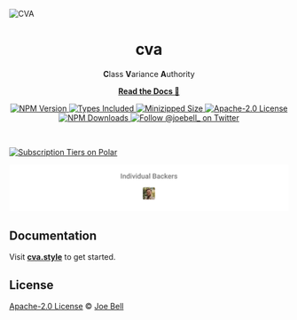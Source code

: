 ![CVA](/docs/latest/public/assets/img/wallpaper-hd.jpg)

<h1 align="center">cva</h1>

<p align="center">
  <strong>C</strong>lass <strong>V</strong>ariance <strong>A</strong>uthority
</p>

<p align="center">
  <a href="https://cva.style"><strong>Read the Docs 📖</strong></a>
</p>

<p align="center">
  <a href="https://www.npmjs.com/package/class-variance-authority">
    <img alt="NPM Version" src="https://badgen.net/npm/v/class-variance-authority" />
  </a>
  <a href="https://www.npmjs.com/package/class-variance-authority">
    <img alt="Types Included" src="https://badgen.net/npm/types/class-variance-authority" />
  </a>
  <a href="https://bundlephobia.com/result?p=class-variance-authority">
    <img alt="Minizipped Size" src="https://img.shields.io/bundlephobia/minzip/class-variance-authority" />
  </a>
  <a href="https://github.com/joe-bell/cva/blob/main/LICENSE">
    <img alt="Apache-2.0 License" src="https://badgen.net/github/license/joe-bell/cva" />
  </a>
  <a href="https://www.npmjs.com/package/class-variance-authority">
    <img alt="NPM Downloads" src="https://badgen.net/npm/dm/class-variance-authority" />
  </a>
  <a href="https://twitter.com/joebell_">
    <img alt="Follow @joebell_ on Twitter" src="https://img.shields.io/twitter/follow/joebell_.svg?style=social&label=Follow" />
  </a>
</p>

<br />

<a href="https://polar.sh/cva"><picture><source media="(prefers-color-scheme: dark)" srcset="https://polar.sh/embed/tiers.svg?org=cva&darkmode"><img alt="Subscription Tiers on Polar" src="https://polar.sh/embed/tiers.svg?org=cva"></picture></a>

<p align="center">
  <a href="https://raw.githubusercontent.com/joe-bell/cva/refs/heads/main/.github/static/sponsorkit/sponsors.svg">
    <img src='./.github/static/sponsorkit/sponsors.svg'/>
  </a>
</p>

## Documentation

Visit [**cva.style**](https://cva.style) to get started.

## License

[Apache-2.0 License](/LICENSE) © [Joe Bell](https://twitter.com/joebell_)
